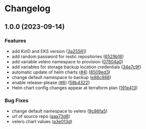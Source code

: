 # Changelog

## 1.0.0 (2023-09-14)


### Features

* add KinD and EKS version ([3a25561](https://github.com/camptocamp/devops-stack-module-velero/commit/3a25561663c8498598516e15dae4200bc5a28125))
* add random password for restic repositories ([6529b16](https://github.com/camptocamp/devops-stack-module-velero/commit/6529b160067e60d77007613da1ccba10163dac29))
* add variable velero namespace to provision ([07804a0](https://github.com/camptocamp/devops-stack-module-velero/commit/07804a0c5a6a4f611980442156db10839aefba02))
* add variables for storage backup location credentials ([34e7c9f](https://github.com/camptocamp/devops-stack-module-velero/commit/34e7c9f5dd97820ba5a832450bb3302a90e58ed2))
* automatic update of helm charts ([#4](https://github.com/camptocamp/devops-stack-module-velero/issues/4)) ([8509ed3](https://github.com/camptocamp/devops-stack-module-velero/commit/8509ed3004c71c9f5128d3bfdb6c3e22e20b157d))
* change default namespace to backup ([e88c988](https://github.com/camptocamp/devops-stack-module-velero/commit/e88c9886d1f7864bd8c5e17780fc0eced7d29f98))
* enable release-please ([#6](https://github.com/camptocamp/devops-stack-module-velero/issues/6)) ([58b4322](https://github.com/camptocamp/devops-stack-module-velero/commit/58b4322f10fec47b2b3de8057d8361e6e3cad45a))
* Helm chart config changes appear at terraform plan ([191e413](https://github.com/camptocamp/devops-stack-module-velero/commit/191e4134791293be3bb768a798a1c1c268fcd1de))


### Bug Fixes

* change default namespace to velero ([9c86fa5](https://github.com/camptocamp/devops-stack-module-velero/commit/9c86fa598dc752b204c5529acb12cd7abe5c06c9))
* url of source repo ([aaa73d8](https://github.com/camptocamp/devops-stack-module-velero/commit/aaa73d80e08e1e385316e890c13a6c40e84ac6bc))
* velero chart values ([a3e013d](https://github.com/camptocamp/devops-stack-module-velero/commit/a3e013d90aa15157f3bba5f0b0ab48b68091cd09))
